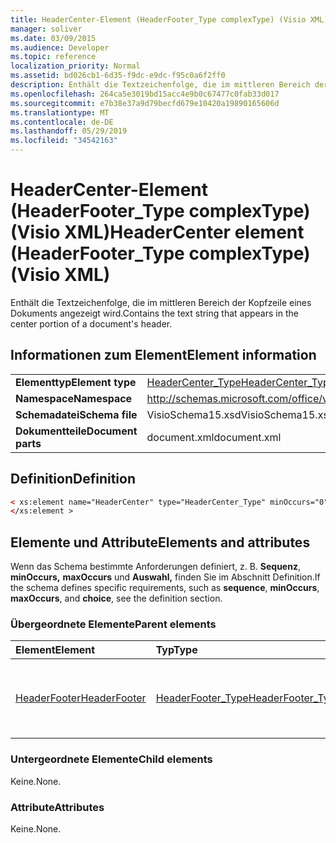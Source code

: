 ```yaml
---
title: HeaderCenter-Element (HeaderFooter_Type complexType) (Visio XML)
manager: soliver
ms.date: 03/09/2015
ms.audience: Developer
ms.topic: reference
localization_priority: Normal
ms.assetid: bd026cb1-6d35-f9dc-e9dc-f95c0a6f2ff0
description: Enthält die Textzeichenfolge, die im mittleren Bereich der Kopfzeile eines Dokuments angezeigt wird.
ms.openlocfilehash: 264ca5e3019bd15acc4e9b0c67477c0fab33d017
ms.sourcegitcommit: e7b38e37a9d79becfd679e10420a19890165606d
ms.translationtype: MT
ms.contentlocale: de-DE
ms.lasthandoff: 05/29/2019
ms.locfileid: "34542163"
---
```

# <a name="headercenter-element-headerfooter_type-complextype-visio-xml"></a><span data-ttu-id="382c2-103">HeaderCenter-Element (HeaderFooter_Type complexType) (Visio XML)</span><span class="sxs-lookup"><span data-stu-id="382c2-103">HeaderCenter element (HeaderFooter_Type complexType) (Visio XML)</span></span>

<span data-ttu-id="382c2-104">Enthält die Textzeichenfolge, die im mittleren Bereich der Kopfzeile eines Dokuments angezeigt wird.</span><span class="sxs-lookup"><span data-stu-id="382c2-104">Contains the text string that appears in the center portion of a document's header.</span></span>
  
## <a name="element-information"></a><span data-ttu-id="382c2-105">Informationen zum Element</span><span class="sxs-lookup"><span data-stu-id="382c2-105">Element information</span></span>

|||
|:-----|:-----|
|<span data-ttu-id="382c2-106">**Elementtyp**</span><span class="sxs-lookup"><span data-stu-id="382c2-106">**Element type**</span></span> <br/> |[<span data-ttu-id="382c2-107">HeaderCenter_Type</span><span class="sxs-lookup"><span data-stu-id="382c2-107">HeaderCenter_Type</span></span>](headercenter_type-complextypevisio-xml.md) <br/> |
|<span data-ttu-id="382c2-108">**Namespace**</span><span class="sxs-lookup"><span data-stu-id="382c2-108">**Namespace**</span></span> <br/> |http://schemas.microsoft.com/office/visio/2012/main  <br/> |
|<span data-ttu-id="382c2-109">**Schemadatei**</span><span class="sxs-lookup"><span data-stu-id="382c2-109">**Schema file**</span></span> <br/> |<span data-ttu-id="382c2-110">VisioSchema15.xsd</span><span class="sxs-lookup"><span data-stu-id="382c2-110">VisioSchema15.xsd</span></span>  <br/> |
|<span data-ttu-id="382c2-111">**Dokumentteile**</span><span class="sxs-lookup"><span data-stu-id="382c2-111">**Document parts**</span></span> <br/> |<span data-ttu-id="382c2-112">document.xml</span><span class="sxs-lookup"><span data-stu-id="382c2-112">document.xml</span></span>  <br/> |
   
## <a name="definition"></a><span data-ttu-id="382c2-113">Definition</span><span class="sxs-lookup"><span data-stu-id="382c2-113">Definition</span></span>

```XML
< xs:element name="HeaderCenter" type="HeaderCenter_Type" minOccurs="0" maxOccurs="1" >
</xs:element >
```

## <a name="elements-and-attributes"></a><span data-ttu-id="382c2-114">Elemente und Attribute</span><span class="sxs-lookup"><span data-stu-id="382c2-114">Elements and attributes</span></span>

<span data-ttu-id="382c2-115">Wenn das Schema bestimmte Anforderungen definiert, z. B. **Sequenz**, **minOccurs,** **maxOccurs** und **Auswahl,** finden Sie im Abschnitt Definition.</span><span class="sxs-lookup"><span data-stu-id="382c2-115">If the schema defines specific requirements, such as **sequence**, **minOccurs**, **maxOccurs**, and **choice**, see the definition section.</span></span> 
  
### <a name="parent-elements"></a><span data-ttu-id="382c2-116">Übergeordnete Elemente</span><span class="sxs-lookup"><span data-stu-id="382c2-116">Parent elements</span></span>

|<span data-ttu-id="382c2-117">**Element**</span><span class="sxs-lookup"><span data-stu-id="382c2-117">**Element**</span></span>|<span data-ttu-id="382c2-118">**Typ**</span><span class="sxs-lookup"><span data-stu-id="382c2-118">**Type**</span></span>|<span data-ttu-id="382c2-119">**Beschreibung**</span><span class="sxs-lookup"><span data-stu-id="382c2-119">**Description**</span></span>|
|:-----|:-----|:-----|
|[<span data-ttu-id="382c2-120">HeaderFooter</span><span class="sxs-lookup"><span data-stu-id="382c2-120">HeaderFooter</span></span>](headerfooter-element-visiodocument_type-complextypevisio-xml.md) <br/> |[<span data-ttu-id="382c2-121">HeaderFooter_Type</span><span class="sxs-lookup"><span data-stu-id="382c2-121">HeaderFooter_Type</span></span>](headerfooter_type-complextypevisio-xml.md) <br/> |<span data-ttu-id="382c2-122">Enthält Elemente für die Kopf- und Fußzeile eines Dokuments.</span><span class="sxs-lookup"><span data-stu-id="382c2-122">Contains elements for a document's header and footer.</span></span>  <br/> |
   
### <a name="child-elements"></a><span data-ttu-id="382c2-123">Untergeordnete Elemente</span><span class="sxs-lookup"><span data-stu-id="382c2-123">Child elements</span></span>

<span data-ttu-id="382c2-124">Keine.</span><span class="sxs-lookup"><span data-stu-id="382c2-124">None.</span></span>
  
### <a name="attributes"></a><span data-ttu-id="382c2-125">Attribute</span><span class="sxs-lookup"><span data-stu-id="382c2-125">Attributes</span></span>

<span data-ttu-id="382c2-126">Keine.</span><span class="sxs-lookup"><span data-stu-id="382c2-126">None.</span></span>
  

